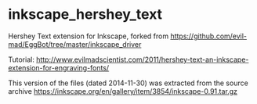 # inkscape_hershey_text
Hershey Text extension for Inkscape, forked from https://github.com/evil-mad/EggBot/tree/master/inkscape_driver

Tutorial: http://www.evilmadscientist.com/2011/hershey-text-an-inkscape-extension-for-engraving-fonts/

This version of the files (dated 2014-11-30) was extracted from the source archive https://inkscape.org/en/gallery/item/3854/inkscape-0.91.tar.gz

